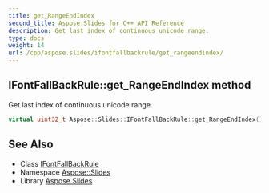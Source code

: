 ```yaml
---
title: get_RangeEndIndex
second_title: Aspose.Slides for C++ API Reference
description: Get last index of continuous unicode range.
type: docs
weight: 14
url: /cpp/aspose.slides/ifontfallbackrule/get_rangeendindex/
---
```

## IFontFallBackRule::get_RangeEndIndex method


Get last index of continuous unicode range.

```cpp
virtual uint32_t Aspose::Slides::IFontFallBackRule::get_RangeEndIndex()=0
```

## See Also

* Class [IFontFallBackRule](../)
* Namespace [Aspose::Slides](../../)
* Library [Aspose.Slides](../../../)
